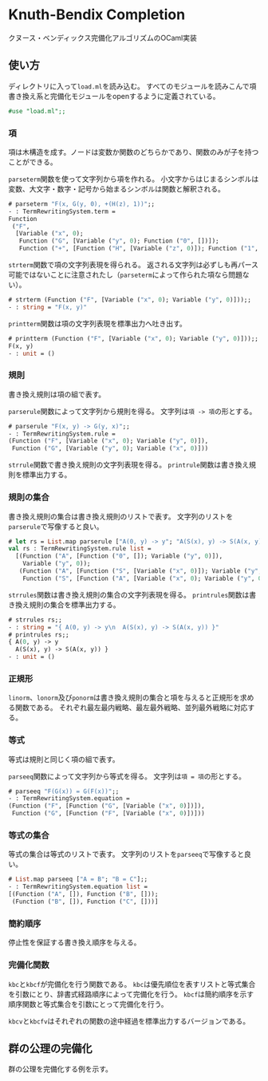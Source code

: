 # Knuth-Bendix Completion

クヌース・ベンディックス完備化アルゴリズムのOCaml実装

## 使い方

ディレクトリに入って`load.ml`を読み込む。
すべてのモジュールを読みこんで項書き換え系と完備化モジュールをopenするように定義されている。

```ml
#use "load.ml";;
```

### 項

項は木構造を成す。ノードは変数か関数のどちらかであり、関数のみが子を持つことができる。

`parseterm`関数を使って文字列から項を作れる。
小文字からはじまるシンボルは変数、大文字・数字・記号から始まるシンボルは関数と解釈される。

```ml
# parseterm "F(x, G(y, 0), +(H(z), 1))";;
- : TermRewritingSystem.term =
Function
 ("F",
  [Variable ("x", 0);
   Function ("G", [Variable ("y", 0); Function ("0", [])]);
   Function ("+", [Function ("H", [Variable ("z", 0)]); Function ("1", [])])])
```

`strterm`関数で項の文字列表現を得られる。
返される文字列は必ずしも再パース可能ではないことに注意されたし（`parseterm`によって作られた項なら問題ない）。

```ml
# strterm (Function ("F", [Variable ("x", 0); Variable ("y", 0)]));;
- : string = "F(x, y)"
```

`printterm`関数は項の文字列表現を標準出力へ吐き出す。

```ml
# printterm (Function ("F", [Variable ("x", 0); Variable ("y", 0)]));;
F(x, y)
- : unit = ()
```

### 規則

書き換え規則は項の組で表す。

`parserule`関数によって文字列から規則を得る。
文字列は`項 -> 項`の形とする。

```ml
# parserule "F(x, y) -> G(y, x)";;
- : TermRewritingSystem.rule =
(Function ("F", [Variable ("x", 0); Variable ("y", 0)]),
 Function ("G", [Variable ("y", 0); Variable ("x", 0)]))
```

`strrule`関数で書き換え規則の文字列表現を得る。
`printrule`関数は書き換え規則を標準出力する。

### 規則の集合

書き換え規則の集合は書き換え規則のリストで表す。
文字列のリストを`parserule`で写像すると良い。

```ml
# let rs = List.map parserule ["A(0, y) -> y"; "A(S(x), y) -> S(A(x, y))"];;
val rs : TermRewritingSystem.rule list =
  [(Function ("A", [Function ("0", []); Variable ("y", 0)]),
    Variable ("y", 0));
   (Function ("A", [Function ("S", [Variable ("x", 0)]); Variable ("y", 0)]),
    Function ("S", [Function ("A", [Variable ("x", 0); Variable ("y", 0)])]))]
```

`strrules`関数は書き換え規則の集合の文字列表現を得る。
`printrules`関数は書き換え規則の集合を標準出力する。

```ml
# strrules rs;;
- : string = "{ A(0, y) -> y\n  A(S(x), y) -> S(A(x, y)) }"
# printrules rs;;
{ A(0, y) -> y
  A(S(x), y) -> S(A(x, y)) }
- : unit = ()
```

### 正規形

`linorm`、`lonorm`及び`ponorm`は書き換え規則の集合と項を与えると正規形を求める関数である。
それぞれ最左最内戦略、最左最外戦略、並列最外戦略に対応する。

### 等式

等式は規則と同じく項の組で表す。

`parseeq`関数によって文字列から等式を得る。
文字列は`項 = 項`の形とする。

```ml
# parseeq "F(G(x)) = G(F(x))";;
- : TermRewritingSystem.equation =
(Function ("F", [Function ("G", [Variable ("x", 0)])]),
 Function ("G", [Function ("F", [Variable ("x", 0)])]))
```

### 等式の集合

等式の集合は等式のリストで表す。
文字列のリストを`parseeq`で写像すると良い。

```ml
# List.map parseeq ["A = B"; "B = C"];;
- : TermRewritingSystem.equation list =
[(Function ("A", []), Function ("B", []));
 (Function ("B", []), Function ("C", []))]
```

### 簡約順序

停止性を保証する書き換え順序を与える。

### 完備化関数

`kbc`と`kbcf`が完備化を行う関数である。
`kbc`は優先順位を表すリストと等式集合を引数にとり、辞書式経路順序によって完備化を行う。
`kbcf`は簡約順序を示す順序関数と等式集合を引数にとって完備化を行う。

`kbcv`と`kbcfv`はそれぞれの関数の途中経過を標準出力するバージョンである。

## 群の公理の完備化

群の公理を完備化する例を示す。
